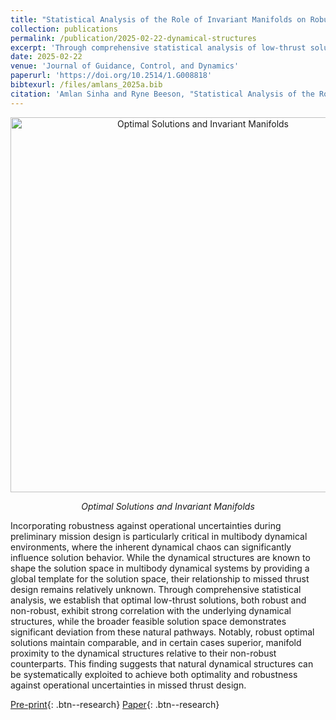```yaml
---
title: "Statistical Analysis of the Role of Invariant Manifolds on Robust Trajectories"
collection: publications
permalink: /publication/2025-02-22-dynamical-structures
excerpt: 'Through comprehensive statistical analysis of low-thrust solutions in multibody environments, we demonstrate that optimal solutions — both robust and non-robust — exhibit strong correlation with invariant manifolds in three-body systems, establishing a fundamental connection between dynamical structures and solution robustness against operational uncertainties.'
date: 2025-02-22
venue: 'Journal of Guidance, Control, and Dynamics'
paperurl: 'https://doi.org/10.2514/1.G008818'
bibtexurl: /files/amlans_2025a.bib
citation: 'Amlan Sinha and Ryne Beeson, "Statistical Analysis of the Role of Invariant Manifolds on Robust Trajectories", Journal of Guidance, Control, and Dynamics, Vol. 48, No. 8 (2025), pp. 1818-1839, doi: doi/abs/10.2514/1.G008818.'
---
```


<div style="text-align: center">
    <img src="/images/papers/dynamical-structures/frames.png" alt="Optimal Solutions and Invariant Manifolds" style="width: 600px; max-width: 100%;"/>
    <p><em>Optimal Solutions and Invariant Manifolds</em></p>
</div>

Incorporating robustness against operational uncertainties during preliminary mission design is particularly critical in multibody dynamical environments, where the inherent dynamical chaos can significantly influence solution behavior. While the dynamical structures are known to shape the solution space in multibody dynamical systems by providing a global template for the solution space, their relationship to missed thrust design remains relatively unknown. Through comprehensive statistical analysis, we establish that optimal low-thrust solutions, both robust and non-robust, exhibit strong correlation with the underlying dynamical structures, while the broader feasible solution space demonstrates significant deviation from these natural pathways. Notably, robust optimal solutions maintain comparable, and in certain cases superior, manifold proximity to the dynamical structures relative to their non-robust counterparts. This finding suggests that natural dynamical structures can be systematically exploited to achieve both optimality and robustness against operational uncertainties in missed thrust design.

[Pre-print](/files/amlans_2025a_arxiv.pdf){: .btn--research} [Paper](/files/amlans_2025a.pdf){: .btn--research}
